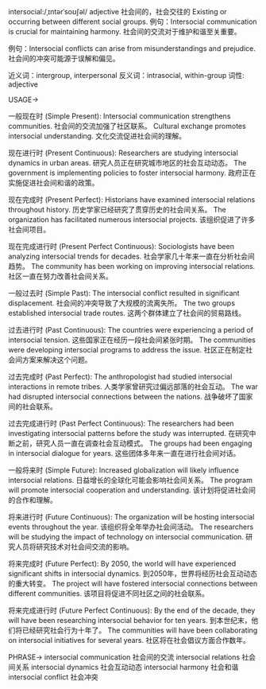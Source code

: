 intersocial:/ˌɪntərˈsoʊʃəl/
adjective
社会间的，社会交往的
Existing or occurring between different social groups.
例句：Intersocial communication is crucial for maintaining harmony. 社会间的交流对于维护和谐至关重要。

例句：Intersocial conflicts can arise from misunderstandings and prejudice. 社会间的冲突可能源于误解和偏见。

近义词：intergroup, interpersonal
反义词：intrasocial, within-group
词性: adjective


USAGE->

一般现在时 (Simple Present):
Intersocial communication strengthens communities. 社会间的交流加强了社区联系。
Cultural exchange promotes intersocial understanding. 文化交流促进社会间的理解。


现在进行时 (Present Continuous):
Researchers are studying intersocial dynamics in urban areas. 研究人员正在研究城市地区的社会互动动态。
The government is implementing policies to foster intersocial harmony. 政府正在实施促进社会间和谐的政策。


现在完成时 (Present Perfect):
Historians have examined intersocial relations throughout history. 历史学家已经研究了贯穿历史的社会间关系。
The organization has facilitated numerous intersocial projects. 该组织促进了许多社会间项目。


现在完成进行时 (Present Perfect Continuous):
Sociologists have been analyzing intersocial trends for decades. 社会学家几十年来一直在分析社会间趋势。
The community has been working on improving intersocial relations. 社区一直在努力改善社会间关系。


一般过去时 (Simple Past):
The intersocial conflict resulted in significant displacement. 社会间的冲突导致了大规模的流离失所。
The two groups established intersocial trade routes. 这两个群体建立了社会间的贸易路线。


过去进行时 (Past Continuous):
The countries were experiencing a period of intersocial tension. 这些国家正在经历一段社会间紧张时期。
The communities were developing intersocial programs to address the issue. 社区正在制定社会间方案来解决这个问题。


过去完成时 (Past Perfect):
The anthropologist had studied intersocial interactions in remote tribes. 人类学家曾研究过偏远部落的社会互动。
The war had disrupted intersocial connections between the nations. 战争破坏了国家间的社会联系。


过去完成进行时 (Past Perfect Continuous):
The researchers had been investigating intersocial patterns before the study was interrupted. 在研究中断之前，研究人员一直在调查社会互动模式。
The groups had been engaging in intersocial dialogue for years. 这些团体多年来一直在进行社会间对话。


一般将来时 (Simple Future):
Increased globalization will likely influence intersocial relations. 日益增长的全球化可能会影响社会间关系。
The program will promote intersocial cooperation and understanding. 该计划将促进社会间的合作和理解。


将来进行时 (Future Continuous):
The organization will be hosting intersocial events throughout the year. 该组织将全年举办社会间活动。
The researchers will be studying the impact of technology on intersocial communication. 研究人员将研究技术对社会间交流的影响。


将来完成时 (Future Perfect):
By 2050, the world will have experienced significant shifts in intersocial dynamics. 到2050年，世界将经历社会互动动态的重大转变。
The project will have fostered intersocial connections between different communities. 该项目将促进不同社区之间的社会联系。


将来完成进行时 (Future Perfect Continuous):
By the end of the decade, they will have been researching intersocial behavior for ten years. 到本世纪末，他们将已经研究社会行为十年了。
The communities will have been collaborating on intersocial initiatives for several years. 社区将在社会倡议方面合作数年。



PHRASE->
intersocial communication 社会间的交流
intersocial relations 社会间关系
intersocial dynamics 社会互动动态
intersocial harmony 社会和谐
intersocial conflict 社会冲突
